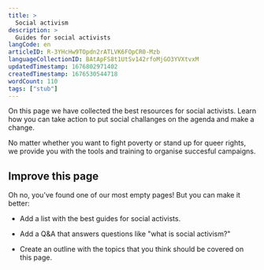 ```yaml
---
title: >
  Social activism
description: >
  Guides for social activists
langCode: en
articleID: R-3YHcHw9TOpdn2rATLVK6FOpCR0-Mzb
languageCollectionID: BAtApFS8t1UtSv142rfoMjGO3YVXtvxM
updatedTimestamp: 1676802971402
createdTimestamp: 1676530544718
wordCount: 110
tags: ["stub"]
---
```


On this page we have collected the best resources for social activists. Learn how you can take action to put social challanges on the agenda and make a change.

No matter whether you want to fight poverty or stand up for queer rights, we provide you with the tools and training to organise succesful campaigns.

## Improve this page

Oh no, you've found one of our most empty pages! But you can make it better:

-   Add a list with the best guides for social activists.
    
-   Add a Q&A that answers questions like "what is social activism?"
    
-   Create an outline with the topics that you think should be covered on this page.